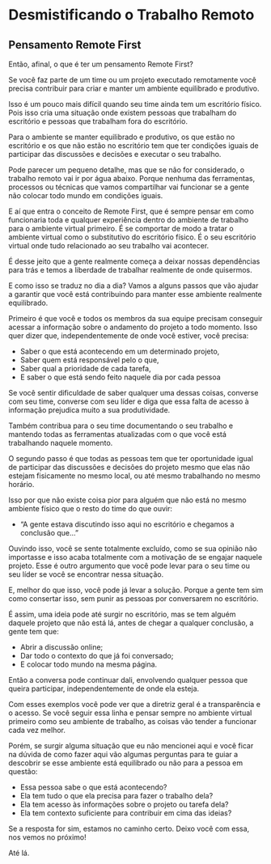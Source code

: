 # Desmistificando o Trabalho Remoto

## Pensamento Remote First

Então, afinal, o que é ter um pensamento Remote First?

Se você faz parte de um time ou um projeto executado remotamente você precisa contribuir para criar e manter um ambiente equilibrado e produtivo.

Isso é um pouco mais difícil quando seu time ainda tem um escritório físico. Pois isso cria uma situação onde existem pessoas que trabalham do escritório e pessoas que trabalham fora do escritório.

Para o ambiente se manter equilibrado e produtivo, os que estão no escritório e os que não estão no escritório tem que ter condições iguais de participar das discussões e decisões e executar o seu trabalho.

Pode parecer um pequeno detalhe, mas que se não for considerado, o trabalho remoto vai ir por água abaixo. Porque nenhuma das ferramentas, processos ou técnicas que vamos compartilhar vai funcionar se a gente não colocar todo mundo em condições iguais.

E aí que entra o conceito de Remote First, que é sempre pensar em como funcionaria toda e qualquer experiência dentro do ambiente de trabalho para o ambiente virtual primeiro. É se comportar de modo a tratar o ambiente virtual como o substitutivo do escritório físico. É o seu escritório virtual onde tudo relacionado ao seu trabalho vai acontecer.

É desse jeito que a gente realmente começa a deixar nossas dependências para trás e temos a liberdade de trabalhar realmente de onde quisermos.

E como isso se traduz no dia a dia? Vamos a alguns passos que vão ajudar a garantir que você está contribuindo para manter esse ambiente realmente equilibrado.

Primeiro é que você e todos os membros da sua equipe precisam conseguir acessar a informação sobre o andamento do projeto a todo momento. Isso quer dizer que, independentemente de onde você estiver, você precisa:

- Saber o que está acontecendo em um determinado projeto,
- Saber quem está responsável pelo o que,
- Saber qual a prioridade de cada tarefa,
- E saber o que está sendo feito naquele dia por cada pessoa

Se você sentir dificuldade de saber qualquer uma dessas coisas, converse com seu time, converse com seu líder e diga que essa falta de acesso à informação prejudica muito a sua produtividade.

Também contribua para o seu time documentando o seu trabalho e mantendo todas as ferramentas atualizadas com o que você está trabalhando naquele momento.

O segundo passo é que todas as pessoas tem que ter oportunidade igual de participar das discussões e decisões do projeto mesmo que elas não estejam fisicamente no mesmo local, ou até mesmo trabalhando no mesmo horário.

Isso por que não existe coisa pior para alguém que não está no mesmo ambiente físico que o resto do time do que ouvir:

- “A gente estava discutindo isso aqui no escritório e chegamos a conclusão que…”

Ouvindo isso, você se sente totalmente excluído, como se sua opinião não importasse e isso acaba totalmente com a motivação de se engajar naquele projeto. Esse é outro argumento que você pode levar para o seu time ou seu líder se você se encontrar nessa situação.

E, melhor do que isso, você pode já levar a solução. Porque a gente tem sim como consertar isso, sem punir as pessoas por conversarem no escritório.

É assim, uma ideia pode até surgir no escritório, mas se tem alguém daquele projeto que não está lá, antes de chegar a qualquer conclusão, a gente tem que:

- Abrir a discussão online;
- Dar todo o contexto do que já foi conversado;
- E colocar todo mundo na mesma página.

Então a conversa pode continuar dali, envolvendo qualquer pessoa que queira participar, independentemente de onde ela esteja.

Com esses exemplos você pode ver que a diretriz geral é a transparência e o acesso. Se você seguir essa linha e pensar sempre no ambiente virtual primeiro como seu ambiente de trabalho, as coisas vão tender a funcionar cada vez melhor.

Porém, se surgir alguma situação que eu não mencionei aqui e você ficar na dúvida de como fazer aqui vão algumas perguntas para te guiar a descobrir se esse ambiente está equilibrado ou não para a pessoa em questão:

- Essa pessoa sabe o que está acontecendo?
- Ela tem tudo o que ela precisa para fazer o trabalho dela?
- Ela tem acesso às informações sobre o projeto ou tarefa dela?
- Ela tem contexto suficiente para contribuir em cima das ideias?

Se a resposta for sim, estamos no caminho certo. Deixo você com essa, nos vemos no próximo!

Até lá.